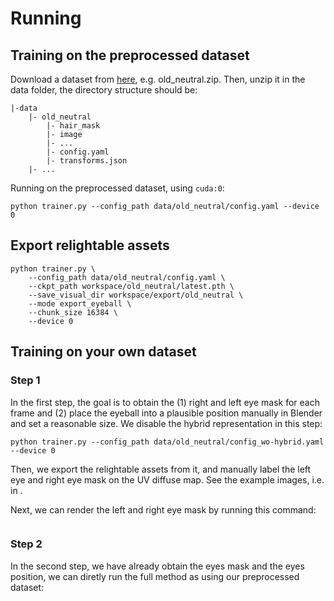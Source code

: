 # Running

## Training on the preprocessed dataset
Download a dataset from [here](https://cloud.tsinghua.edu.cn/d/0d9bef2214dd42dc95d7/), e.g. old_neutral.zip.
Then, unzip it in the data folder, the directory structure should be:
```
|-data
    |- old_neutral
        |- hair_mask
        |- image
        |- ...
        |- config.yaml
        |- transforms.json
    |- ...
```

Running on the preprocessed dataset, using `cuda:0`:
```
python trainer.py --config_path data/old_neutral/config.yaml --device 0
```

## Export relightable assets
```
python trainer.py \
    --config_path data/old_neutral/config.yaml \
    --ckpt_path workspace/old_neutral/latest.pth \
    --save_visual_dir workspace/export/old_neutral \
    --mode export_eyeball \
    --chunk_size 16384 \
    --device 0
```

## Training on your own dataset
### Step 1
In the first step, the goal is to obtain the (1) right and left eye mask for each frame and (2) place the eyeball into a plausible position manually in Blender and set a reasonable size. We disable the hybrid representation in this step: 
```
python trainer.py --config_path data/old_neutral/config_wo-hybrid.yaml --device 0
```

Then, we export the relightable assets from it, and manually label the left eye and right eye mask on the UV diffuse map. See the example images, i.e. in .

Next, we can render the left and right eye mask by running this command:
```

```

### Step 2
In the second step, we have already obtain the eyes mask and the eyes position, we can diretly run the full method as using our preprocessed dataset:

```

```
